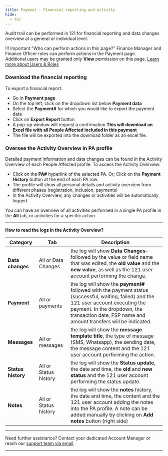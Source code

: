 ```yaml
---
title: Payment - Financial reporting and activity
hide:
  - toc
---
```


Audit trail can be performed in 121 for financial reporting and data changes overview at a general or individual level.

!!! Important "Who can perform actions in this page?"
    Finance Manager and Finance Officer roles can perform actions in the Payment page.  
    Additional users may be granted only **View** permission on this page. [Learn more about Users & Roles](../users/users-roles-page.md)

### Download the financial reporting

To export a financial report:

- Go in **Payment page**
- On the top left, click on the dropdown list below **Payment data**
- Select the **Payment#** for which you would like to export the payment data
- Click on **Export Report** button
- A pop-up window will request a confirmation.**This will download an Excel file with all People Affected included in this payment**
- The file will be exported into the download folder as an excel file.


### Oversee the Activity Overview in PA profile

Detailed payment information and data changes can be found in the Activity Overview of each People Affected profile. To access the Activity Overview:

- Click on the **PA#** hyperlink of the selected PA. Or; Click on the **Payment History** button at the end of each PA row.
- The profile will show all personal details and activity overview from different phases (registration, inclusion, payments)
- In the Activity Overview, any changes or activities will be automatically logged.

You can have an overview of all activities performed in a single PA profile in the **All** tab, or activities for a specific action

-----

**How to read the logs in the Activity Overview?**

| Category | Tab | Description |
| ---- | ---- | ---- |
| **Data changes** | All or Data Changes | the log will show **Data Changes-** followed by the value or field name that was edited, the **old value** and the **new value**, as well as the 121 user account performing the change.|
| **Payment** | All or payments | the log will show the **payment#** followed with the payment status (successful, waiting, failed) and the 121 user account executing the payment. In the dropdown, the transaction date, FSP name and amount transfers will be indicated.|
| **Messages** | All or messages | the log will show the **message template title**, the type of message (SMS, Whatsapp), the sending date, the message content and the 121 user account performing the action.|
| **Status history** | All or Status history | the log will show the **Status update**, the date and time, the **old** and **new status** and the 121 user account performing the status update.|
|**Notes** | All or Status history | the log will show the **notes** history, the date and time, the content and the 121 user account adding the notes into the PA profile. A note can be added manually by clicking on **Add notes** button (right side)|

___
Need further assistance? Contact your dedicated Account Manager or reach our [support team via email](mailto:support@121.global).
___
